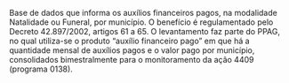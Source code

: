  Base de dados que informa os auxílios financeiros pagos, na modalidade Natalidade ou Funeral, por município. O benefício é regulamentado pelo Decreto 42.897/2002, artigos 61 a 65. O levantamento faz parte do PPAG, no qual utiliza-se o produto “auxílio financeiro pago” em que há a quantidade mensal de auxílios pagos e o valor pago por município, consolidados bimestralmente para o monitoramento da ação 4409 (programa 0138).
